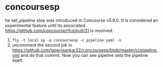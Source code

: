 # concoursesp

he set_pipeline step was introduced in Concourse v5.8.0. It is considered an experimental feature until its associated https://github.com/concourse/rfcs/pull/31 is resolved.

1. `fly -t local sp -p concoursesp -c pipeline.yaml -n`
2. uncomment the second job in https://github.com/gowrisankar22/concoursesp/blob/master/ci/pipeline.yml and do that commit. Now you can see pipeline sets the pipeline itself.
